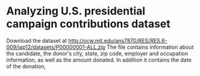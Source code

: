 # Analyzing U.S. presidential campaign contributions dataset
Download the dataset at http://ocw.mit.edu/ans7870/RES/RES.6-009/iap12/datasets/P00000001-ALL.zip
The file contains information about the candidate, the donor's city, state, zip code, employer and occupation information,
as well as the amount donated. In addition it contains the date of the donation,



